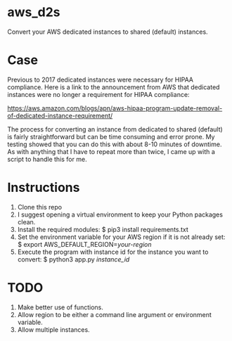 # aws_d2s
Convert your AWS dedicated instances to shared (default) instances.

# Case
Previous to 2017 dedicated instances were necessary for HIPAA compliance. Here is a link to the announcement from AWS that dedicated instances were no longer a requirement for HIPAA compliance:

https://aws.amazon.com/blogs/apn/aws-hipaa-program-update-removal-of-dedicated-instance-requirement/

The process for converting an instance from dedicated to shared (default) is fairly straightforward but can be time consuming and error prone. My testing showed that you can do this with about 8-10 minutes of downtime. As with anything that I have to repeat more than twice, I came up with a script to handle this for me.

# Instructions
1. Clone this repo
2. I suggest opening a virtual environment to keep your Python packages clean.
3. Install the required modules:
    $ pip3 install requirements.txt
4. Set the environment variable for your AWS region if it is not already set:
    $ export AWS_DEFAULT_REGION=*your-region*
5. Execute the program with instance id for the instance you want to convert:
    $ python3 app.py *instance_id*

# TODO
1. Make better use of functions.
2. Allow region to be either a command line argument or environment variable.
3. Allow multiple instances.
